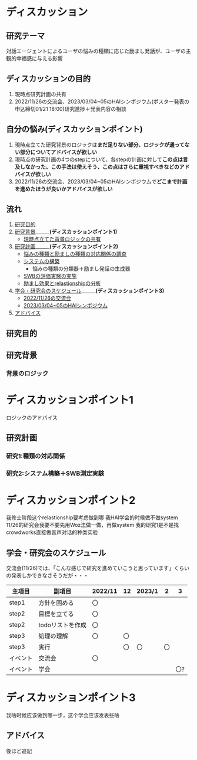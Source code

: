 # ディスカッション
## 研究テーマ
対話エージェントによるユーザの悩みの種類に応じた励まし発話が、ユーザの主観的幸福感に与える影響

## ディスカッションの目的
1. 現時点研究計画の共有
2. 2022/11/26の交流会、2023/03/04~05のHAIシンポジウム(ポスター発表の申込締切01/21 18:00)研究進捗＋発表内容の相談

## 自分の悩み(ディスカッションポイント)
1. 現時点立てた研究背景のロジックは**まだ足りない部分、ロジックが通ってない部分についてアドバイスが欲しい**
2. 現時点の研究計画の4つのstepについて、各stepの計画に対して**この点は言及しなかった、この手法は使えそう、この点はさらに重視すべきなどのアドバイスが欲しい**
3. 2022/11/26の交流会、2023/03/04~05のHAIシンポジウムで**どこまで計画を進めたほうが良いかアドバイスが欲しい**

## 流れ
1. [研究目的](#研究目的)
2. [研究背景](#研究背景)______**(ディスカッションポイント1)**
    - [現時点立てた背景ロジックの共有](#背景のロジック)
3. [研究計画](#研究計画)______**(ディスカッションポイント2)**
    - [悩みの種類と励ましの種類の対応関係の調査](#種類の対応関係研究計画)
    - [システムの構築](#システムの構築)
        - 悩みの種類の分類器＋励まし発話の生成器
    - [SWBの評価実験の実施](#SWBの評価実験)
    - [励まし効果とrelastionshipの分析](#励まし効果とrelastionship)
4. [学会・研究会のスケジュール](#学会・研究会のスケジュール)______**(ディスカッションポイント3)**
    - [2022/11/26の交流会](#2022/11/26の交流会)
    - [2023/03/04~05のHAIシンポジウム](#2023HAIシンポジウム)
5. [アドバイス](#アドバイス)



## 研究目的


## 研究背景
### 背景のロジック

# ディスカッションポイント1
ロジックのアドバイス

## 研究計画
### 研究1:種類の対応関係


### 研究2:システム構築＋SWB測定実験




# ディスカッションポイント2
我修士阶段这个relastionship要考虑做到哪
我HAI学会的时候做不做system
11/26的研究会我要不要先用Woz法做一做，再做system
我的研究1是不是找crowdworks直接做音声对话的种类实验


## 学会・研究会のスケジュール

交流会(11/26)では、「こんな感じで研究を進めていこうと思っています」くらいの発表しかできなさそうだが・・・

|主項目|副項目|2022/11|12|2023/1|2|3|
|---|---|---|---|---|---|---|
|step1|方針を固める|〇||
|step2|目標を立てる|〇||
|step2|todoリストを作成|〇||
|step3|処理の理解|〇|〇|
|step3|実行||〇|〇|〇|
|イベント|交流会|〇|||||
|イベント|学会|||||〇?|

# ディスカッションポイント3
我啥时候应该做到哪一步，这个学会应该发表些啥

## アドバイス
後ほど追記
